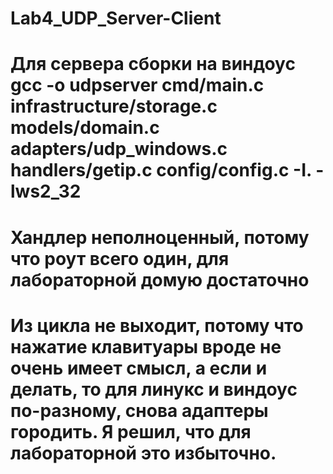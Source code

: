 # Lab4_UDP_Server-Client

# Для сервера сборки на виндоус gcc -o udpserver cmd/main.c infrastructure/storage.c models/domain.c adapters/udp_windows.c handlers/getip.c config/config.c -I. -lws2_32

# Хандлер неполноценный, потому что роут всего один, для лабораторной домую достаточно
# Из цикла не выходит, потому что нажатие клавитуары вроде не очень имеет смысл, а если и делать, то для линукс и виндоус по-разному, снова адаптеры городить. Я решил, что для лабораторной это избыточно.
